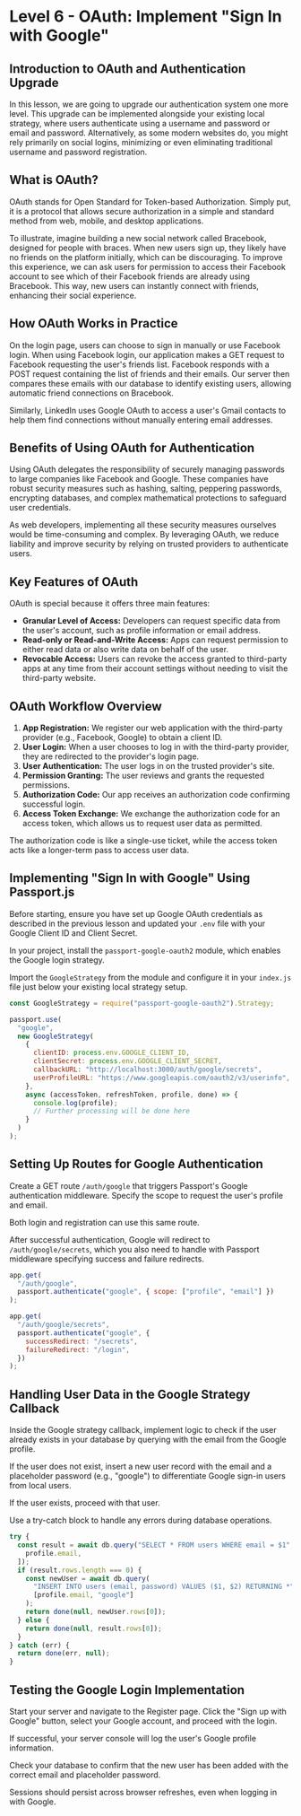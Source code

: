 # Level 6 - OAuth: Implement "Sign In with Google"

## Introduction to OAuth and Authentication Upgrade

In this lesson, we are going to upgrade our authentication system one more level. This upgrade can be implemented alongside your existing local strategy, where users authenticate using a username and password or email and password. Alternatively, as some modern websites do, you might rely primarily on social logins, minimizing or even eliminating traditional username and password registration.

## What is OAuth?

OAuth stands for Open Standard for Token-based Authorization. Simply put, it is a protocol that allows secure authorization in a simple and standard method from web, mobile, and desktop applications.

To illustrate, imagine building a new social network called Bracebook, designed for people with braces. When new users sign up, they likely have no friends on the platform initially, which can be discouraging. To improve this experience, we can ask users for permission to access their Facebook account to see which of their Facebook friends are already using Bracebook. This way, new users can instantly connect with friends, enhancing their social experience.

## How OAuth Works in Practice

On the login page, users can choose to sign in manually or use Facebook login. When using Facebook login, our application makes a GET request to Facebook requesting the user's friends list. Facebook responds with a POST request containing the list of friends and their emails. Our server then compares these emails with our database to identify existing users, allowing automatic friend connections on Bracebook.

Similarly, LinkedIn uses Google OAuth to access a user's Gmail contacts to help them find connections without manually entering email addresses.

## Benefits of Using OAuth for Authentication

Using OAuth delegates the responsibility of securely managing passwords to large companies like Facebook and Google. These companies have robust security measures such as hashing, salting, peppering passwords, encrypting databases, and complex mathematical protections to safeguard user credentials.

As web developers, implementing all these security measures ourselves would be time-consuming and complex. By leveraging OAuth, we reduce liability and improve security by relying on trusted providers to authenticate users.

## Key Features of OAuth

OAuth is special because it offers three main features:

- **Granular Level of Access:** Developers can request specific data from the user's account, such as profile information or email address.
- **Read-only or Read-and-Write Access:** Apps can request permission to either read data or also write data on behalf of the user.
- **Revocable Access:** Users can revoke the access granted to third-party apps at any time from their account settings without needing to visit the third-party website.

## OAuth Workflow Overview

1. **App Registration:** We register our web application with the third-party provider (e.g., Facebook, Google) to obtain a client ID.
2. **User Login:** When a user chooses to log in with the third-party provider, they are redirected to the provider's login page.
3. **User Authentication:** The user logs in on the trusted provider's site.
4. **Permission Granting:** The user reviews and grants the requested permissions.
5. **Authorization Code:** Our app receives an authorization code confirming successful login.
6. **Access Token Exchange:** We exchange the authorization code for an access token, which allows us to request user data as permitted.

The authorization code is like a single-use ticket, while the access token acts like a longer-term pass to access user data.

## Implementing "Sign In with Google" Using Passport.js

Before starting, ensure you have set up Google OAuth credentials as described in the previous lesson and updated your `.env` file with your Google Client ID and Client Secret.

In your project, install the `passport-google-oauth2` module, which enables the Google login strategy.

Import the `GoogleStrategy` from the module and configure it in your `index.js` file just below your existing local strategy setup.

```js
const GoogleStrategy = require("passport-google-oauth2").Strategy;
```

```js
passport.use(
  "google",
  new GoogleStrategy(
    {
      clientID: process.env.GOOGLE_CLIENT_ID,
      clientSecret: process.env.GOOGLE_CLIENT_SECRET,
      callbackURL: "http://localhost:3000/auth/google/secrets",
      userProfileURL: "https://www.googleapis.com/oauth2/v3/userinfo",
    },
    async (accessToken, refreshToken, profile, done) => {
      console.log(profile);
      // Further processing will be done here
    }
  )
);
```

## Setting Up Routes for Google Authentication

Create a GET route `/auth/google` that triggers Passport's Google authentication middleware. Specify the scope to request the user's profile and email.

Both login and registration can use this same route.

After successful authentication, Google will redirect to `/auth/google/secrets`, which you also need to handle with Passport middleware specifying success and failure redirects.

```js
app.get(
  "/auth/google",
  passport.authenticate("google", { scope: ["profile", "email"] })
);
```

```js
app.get(
  "/auth/google/secrets",
  passport.authenticate("google", {
    successRedirect: "/secrets",
    failureRedirect: "/login",
  })
);
```

## Handling User Data in the Google Strategy Callback

Inside the Google strategy callback, implement logic to check if the user already exists in your database by querying with the email from the Google profile.

If the user does not exist, insert a new user record with the email and a placeholder password (e.g., "google") to differentiate Google sign-in users from local users.

If the user exists, proceed with that user.

Use a try-catch block to handle any errors during database operations.

```js
try {
  const result = await db.query("SELECT * FROM users WHERE email = $1", [
    profile.email,
  ]);
  if (result.rows.length === 0) {
    const newUser = await db.query(
      "INSERT INTO users (email, password) VALUES ($1, $2) RETURNING *",
      [profile.email, "google"]
    );
    return done(null, newUser.rows[0]);
  } else {
    return done(null, result.rows[0]);
  }
} catch (err) {
  return done(err, null);
}
```

## Testing the Google Login Implementation

Start your server and navigate to the Register page. Click the "Sign up with Google" button, select your Google account, and proceed with the login.

If successful, your server console will log the user's Google profile information.

Check your database to confirm that the new user has been added with the correct email and placeholder password.

Sessions should persist across browser refreshes, even when logging in with Google.
